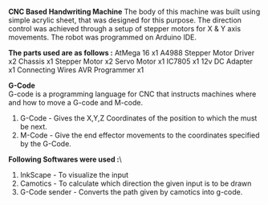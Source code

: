 **CNC Based Handwriting Machine**
The body of this machine was built using simple acrylic sheet, that was designed for this purpose.
The direction control was achieved through a setup of stepper motors for X & Y axis movements.
The robot was programmed on Arduino IDE.

**The parts used are as follows :**
AtMega 16 x1
A4988 Stepper Motor Driver x2
Chassis x1
Stepper Motor x2
Servo Motor x1
IC7805 x1
12v DC Adapter x1
Connecting Wires 
AVR Programmer x1


**G-Code**\
G-code is a programming language for CNC that instructs machines where and how to move a G-code and M-code.
1. G-Code - Gives the X,Y,Z Coordinates of the position to which the must be next.
2. M-Code - Give the end effector movements to the coordinates specified by the G-Code.

**Following Softwares were used :**\
1. InkScape - To visualize the input
2. Camotics - To calculate which direction the given input is to be drawn
3. G-Code sender - Converts the path given by camotics into g-code.
